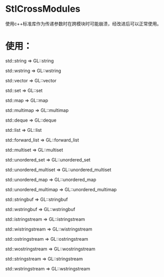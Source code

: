 # StlCrossModules
使用c++标准库作为传递参数时在跨模块时可能崩溃，经改进后可以正常使用。


# 使用：
std::string   => GL::string

std::wstring   => GL::wstring

std::vector   => GL::vector

std::set      => GL::set

std::map      => GL::map

std::multimap => GL::multimap

std::deque    => GL::deque

std::list     => GL::list

std::forward_list       => GL::forward_list

std::multiset           => GL::multiset

std::unordered_set      => GL::unordered_set

std::unordered_multiset => GL::unordered_multiset

std::unordered_map      => GL::unordered_map

std::unordered_multimap => GL::unordered_multimap

std::stringbuf          => GL::stringbuf     

std::wstringbuf         => GL::wstringbuf    

std::istringstream      => GL::istringstream 

std::wistringstream     => GL::wistringstream

std::ostringstream      => GL::ostringstream 

std::wostringstream     => GL::wostringstream

std::stringstream       => GL::stringstream  

std::wstringstream      => GL::wstringstream 
